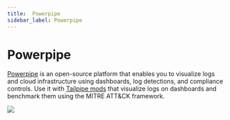 ```yaml
---
title:  Powerpipe
sidebar_label: Powerpipe
---
```


# Powerpipe


[Powerpipe](https://powerpipe.io/) is an open-source platform that enables you to visualize logs and cloud infrastructure using dashboards, log detections, and compliance controls.  Use it with [Tailpipe mods](https://hub.powerpipe.io?engines=tailpipe) that visualize logs on dashboards and benchmark them using the MITRE ATT&CK framework.

![](/ecosystem/relationship-diagram.png)

